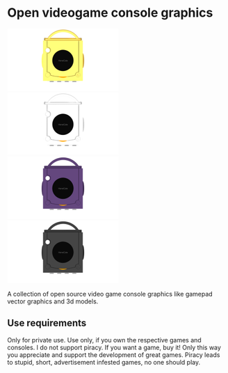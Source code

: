 # Open videogame console graphics

<img src="./Nintendo/GameCube/Console/GameCube_Console_gold_top.png" width="256" /><img src="./Nintendo/GameCube/Console/GameCube_Console_silver_top.png" width="256" /><img src="./Nintendo/GameCube/Console/GameCube_Console_purple_top.png" width="256" /><img src="./Nintendo/GameCube/Console/GameCube_Console_black_top.png" width="256" />

A collection of open source video game console graphics like gamepad vector graphics and 3d models.

## Use requirements

Only for private use. Use only, if you own the respective games and consoles. I do not support piracy. If you want a game, buy it! Only this way you appreciate and support the development of great games. Piracy leads to stupid, short, advertisement infested games, no one should play.
